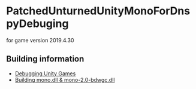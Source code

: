 # PatchedUnturnedUnityMonoForDnspyDebuging
for game version 2019.4.30


## Building information
- [Debugging Unity Games](https://github.com/dnSpy/dnSpy/wiki/Debugging-Unity-Games)
- [Building mono.dll & mono-2.0-bdwgc.dll](https://github.com/dnSpy/dnSpy-Unity-mono)
